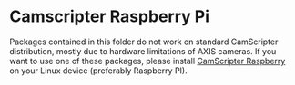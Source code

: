 # Camscripter Raspberry Pi
Packages contained in this folder do not work on standard CamScripter distribution, mostly due to hardware limitations of AXIS cameras.
If you want to use one of these packages, please install [CamScripter Raspberry](https://www.npmjs.com/package/camscripter-raspberry) on your Linux device (preferably Raspberry PI).


